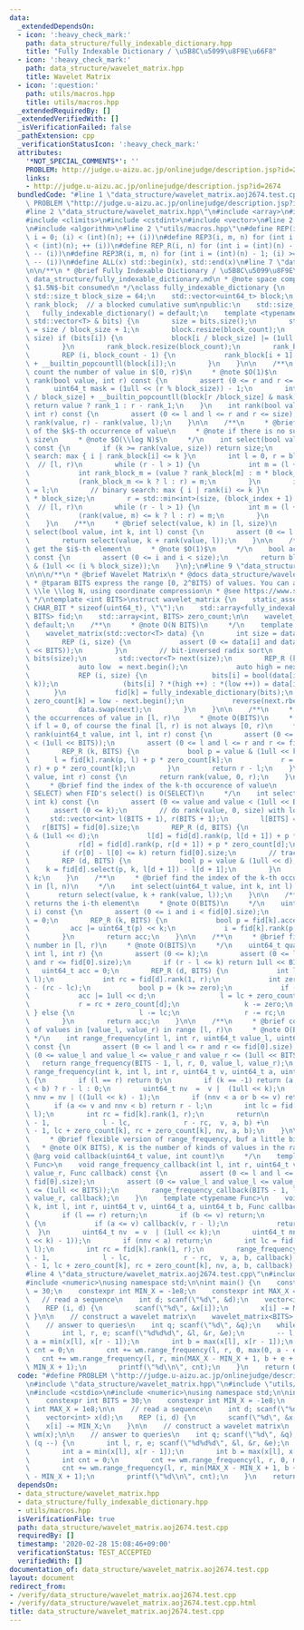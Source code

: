 ```yaml
---
data:
  _extendedDependsOn:
  - icon: ':heavy_check_mark:'
    path: data_structure/fully_indexable_dictionary.hpp
    title: "Fully Indexable Dictionary / \u5B8C\u5099\u8F9E\u66F8"
  - icon: ':heavy_check_mark:'
    path: data_structure/wavelet_matrix.hpp
    title: Wavelet Matrix
  - icon: ':question:'
    path: utils/macros.hpp
    title: utils/macros.hpp
  _extendedRequiredBy: []
  _extendedVerifiedWith: []
  _isVerificationFailed: false
  _pathExtension: cpp
  _verificationStatusIcon: ':heavy_check_mark:'
  attributes:
    '*NOT_SPECIAL_COMMENTS*': ''
    PROBLEM: http://judge.u-aizu.ac.jp/onlinejudge/description.jsp?id=2674
    links:
    - http://judge.u-aizu.ac.jp/onlinejudge/description.jsp?id=2674
  bundledCode: "#line 1 \"data_structure/wavelet_matrix.aoj2674.test.cpp\"\n#define\
    \ PROBLEM \"http://judge.u-aizu.ac.jp/onlinejudge/description.jsp?id=2674\"\n\
    #line 2 \"data_structure/wavelet_matrix.hpp\"\n#include <array>\n#include <cassert>\n\
    #include <climits>\n#include <cstdint>\n#include <vector>\n#line 2 \"data_structure/fully_indexable_dictionary.hpp\"\
    \n#include <algorithm>\n#line 2 \"utils/macros.hpp\"\n#define REP(i, n) for (int\
    \ i = 0; (i) < (int)(n); ++ (i))\n#define REP3(i, m, n) for (int i = (m); (i)\
    \ < (int)(n); ++ (i))\n#define REP_R(i, n) for (int i = (int)(n) - 1; (i) >= 0;\
    \ -- (i))\n#define REP3R(i, m, n) for (int i = (int)(n) - 1; (i) >= (int)(m);\
    \ -- (i))\n#define ALL(x) std::begin(x), std::end(x)\n#line 7 \"data_structure/fully_indexable_dictionary.hpp\"\
    \n\n/**\n * @brief Fully Indexable Dictionary / \u5B8C\u5099\u8F9E\u66F8\n * @docs\
    \ data_structure/fully_indexable_dictionary.md\n * @note space complexity $o(N)$.\
    \ $1.5N$-bit consumed\n */\nclass fully_indexable_dictionary {\n    static constexpr\
    \ std::size_t block_size = 64;\n    std::vector<uint64_t> block;\n    std::vector<int32_t>\
    \ rank_block;  // a blocked cumulative sum\npublic:\n    std::size_t size;\n \
    \   fully_indexable_dictionary() = default;\n    template <typename T>\n    fully_indexable_dictionary(const\
    \ std::vector<T> & bits) {\n        size = bits.size();\n        std::size_t block_count\
    \ = size / block_size + 1;\n        block.resize(block_count);\n        REP (i,\
    \ size) if (bits[i]) {\n            block[i / block_size] |= (1ull << (i % block_size));\n\
    \        }\n        rank_block.resize(block_count);\n        rank_block[0] = 0;\n\
    \        REP (i, block_count - 1) {\n            rank_block[i + 1] = rank_block[i]\
    \ + __builtin_popcountll(block[i]);\n        }\n    }\n\n    /**\n     * @brief\
    \ count the number of value in $[0, r)$\n     * @note $O(1)$\n     */\n    int\
    \ rank(bool value, int r) const {\n        assert (0 <= r and r <= size);\n  \
    \      uint64_t mask = (1ull << (r % block_size)) - 1;\n        int rank_1 = rank_block[r\
    \ / block_size] + __builtin_popcountll(block[r /block_size] & mask);\n       \
    \ return value ? rank_1 : r - rank_1;\n    }\n    int rank(bool value, int l,\
    \ int r) const {\n        assert (0 <= l and l <= r and r <= size);\n        return\
    \ rank(value, r) - rank(value, l);\n    }\n\n    /**\n     * @brief find the index\
    \ of the $k$-th occurrence of value\n     * @note if there is no such index, returns\
    \ size\n     * @note $O(\\log N)$\n     */\n    int select(bool value, int k)\
    \ const {\n        if (k >= rank(value, size)) return size;\n        // binary\
    \ search: max { i | rank_block[i] <= k }\n        int l = 0, r = block.size();\
    \  // [l, r)\n        while (r - l > 1) {\n            int m = (l + r) / 2;\n\
    \            int rank_block_m = (value ? rank_block[m] : m * block_size - rank_block[m]);\n\
    \            (rank_block_m <= k ? l : r) = m;\n        }\n        int block_index\
    \ = l;\n        // binary search: max { i | rank(i) <= k }\n        l = block_index\
    \ * block_size;\n        r = std::min<int>(size, (block_index + 1) * block_size);\
    \  // [l, r)\n        while (r - l > 1) {\n            int m = (l + r) / 2;\n\
    \            (rank(value, m) <= k ? l : r) = m;\n        }\n        return l;\n\
    \    }\n    /**\n     * @brief select(value, k) in [l, size)\n     */\n    int\
    \ select(bool value, int k, int l) const {\n        assert (0 <= l and l <= size);\n\
    \        return select(value, k + rank(value, l));\n    }\n\n    /**\n     * @brief\
    \ get the $i$-th element\n     * @note $O(1)$\n     */\n    bool access(int i)\
    \ const {\n        assert (0 <= i and i < size);\n        return block[i / block_size]\
    \ & (1ull << (i % block_size));\n    }\n};\n#line 9 \"data_structure/wavelet_matrix.hpp\"\
    \n\n\n/**\n * @brief Wavelet Matrix\n * @docs data_structure/wavelet_matrix.md\n\
    \ * @tparam BITS express the range [0, 2^BITS) of values. You can assume BITS\
    \ \\le \\log N, using coordinate compression\n * @see https://www.slideshare.net/pfi/ss-15916040\n\
    \ */\ntemplate <int BITS>\nstruct wavelet_matrix {\n    static_assert (BITS <\
    \ CHAR_BIT * sizeof(uint64_t), \"\");\n    std::array<fully_indexable_dictionary,\
    \ BITS> fid;\n    std::array<int, BITS> zero_count;\n\n    wavelet_matrix() =\
    \ default;\n    /**\n     * @note O(N BITS)\n     */\n    template <typename T>\n\
    \    wavelet_matrix(std::vector<T> data) {\n        int size = data.size();\n\
    \        REP (i, size) {\n            assert (0 <= data[i] and data[i] < (1ull\
    \ << BITS));\n        }\n        // bit-inversed radix sort\n        std::vector<char>\
    \ bits(size);\n        std::vector<T> next(size);\n        REP_R (k, BITS) {\n\
    \            auto low  = next.begin();\n            auto high = next.rbegin();\n\
    \            REP (i, size) {\n                bits[i] = bool(data[i] & (1ull <<\
    \ k));\n                (bits[i] ? *(high ++) : *(low ++)) = data[i];\n      \
    \      }\n            fid[k] = fully_indexable_dictionary(bits);\n           \
    \ zero_count[k] = low - next.begin();\n            reverse(next.rbegin(), high);\n\
    \            data.swap(next);\n        }\n    }\n\n    /**\n     * @brief count\
    \ the occurrences of value in [l, r)\n     * @note O(BITS)\n     * @note even\
    \ if l = 0, of course the final [l, r) is not always [0, r)\n     */\n    int\
    \ rank(uint64_t value, int l, int r) const {\n        assert (0 <= value and value\
    \ < (1ull << BITS));\n        assert (0 <= l and l <= r and r <= fid[0].size);\n\
    \        REP_R (k, BITS) {\n            bool p = value & (1ull << k);\n      \
    \      l = fid[k].rank(p, l) + p * zero_count[k];\n            r = fid[k].rank(p,\
    \ r) + p * zero_count[k];\n        }\n        return r - l;\n    }\n    int rank(uint64_t\
    \ value, int r) const {\n        return rank(value, 0, r);\n    }\n\n    /**\n\
    \     * @brief find the index of the k-th occurence of value\n     * @note O(BITS\
    \ SELECT) when FID's select() is O(SELECT)\n     */\n    int select(uint64_t value,\
    \ int k) const {\n        assert (0 <= value and value < (1ull << BITS));\n  \
    \      assert (0 <= k);\n        // do rank(value, 0, size) with logging\n   \
    \     std::vector<int> l(BITS + 1), r(BITS + 1);\n        l[BITS] = 0;\n     \
    \   r[BITS] = fid[0].size;\n        REP_R (d, BITS) {\n            bool p = value\
    \ & (1ull << d);\n            l[d] = fid[d].rank(p, l[d + 1]) + p * zero_count[d];\n\
    \            r[d] = fid[d].rank(p, r[d + 1]) + p * zero_count[d];\n        }\n\
    \        if (r[0] - l[0] <= k) return fid[0].size;\n        // trace the log inversely\n\
    \        REP (d, BITS) {\n            bool p = value & (1ull << d);\n        \
    \    k = fid[d].select(p, k, l[d + 1]) - l[d + 1];\n        }\n        return\
    \ k;\n    }\n    /**\n     * @brief find the index of the k-th occurence of value\
    \ in [l, n)\n     */\n    int select(uint64_t value, int k, int l) const {\n \
    \       return select(value, k + rank(value, l));\n    }\n\n    /**\n     * @brief\
    \ returns the i-th element\n     * @note O(BITS)\n     */\n    uint64_t access(int\
    \ i) const {\n        assert (0 <= i and i < fid[0].size);\n        uint64_t acc\
    \ = 0;\n        REP_R (k, BITS) {\n            bool p = fid[k].access(i);\n  \
    \          acc |= uint64_t(p) << k;\n            i = fid[k].rank(p, i) + p * zero_count[k];\n\
    \        }\n        return acc;\n    }\n\n    /**\n     * @brief find the k-th\
    \ number in [l, r)\n     * @note O(BITS)\n     */\n    uint64_t quantile(int k,\
    \ int l, int r) {\n        assert (0 <= k);\n        assert (0 <= l and l <= r\
    \ and r <= fid[0].size);\n        if (r - l <= k) return 1ull << BITS;\n     \
    \   uint64_t acc = 0;\n        REP_R (d, BITS) {\n            int lc = fid[d].rank(1,\
    \ l);\n            int rc = fid[d].rank(1, r);\n            int zero = (r - l)\
    \ - (rc - lc);\n            bool p = (k >= zero);\n            if (p) {\n    \
    \            acc |= 1ull << d;\n                l = lc + zero_count[d];\n    \
    \            r = rc + zero_count[d];\n                k -= zero;\n           \
    \ } else {\n                l -= lc;\n                r -= rc;\n            }\n\
    \        }\n        return acc;\n    }\n\n    /**\n     * @brief count the number\
    \ of values in [value_l, value_r) in range [l, r)\n     * @note O(BITS)\n    \
    \ */\n    int range_frequency(int l, int r, uint64_t value_l, uint64_t value_r)\
    \ const {\n        assert (0 <= l and l <= r and r <= fid[0].size);\n        assert\
    \ (0 <= value_l and value_l <= value_r and value_r <= (1ull << BITS));\n     \
    \   return range_frequency(BITS - 1, l, r, 0, value_l, value_r);\n    }\n    int\
    \ range_frequency(int k, int l, int r, uint64_t v, uint64_t a, uint64_t b) const\
    \ {\n        if (l == r) return 0;\n        if (k == -1) return (a <= v and v\
    \ < b) ? r - l : 0;\n        uint64_t nv  =  v |  (1ull << k);\n        uint64_t\
    \ nnv = nv | ((1ull << k) - 1);\n        if (nnv < a or b <= v) return 0;\n  \
    \      if (a <= v and nnv < b) return r - l;\n        int lc = fid[k].rank(1,\
    \ l);\n        int rc = fid[k].rank(1, r);\n        return\n            range_frequency(k\
    \ - 1,             l - lc,             r - rc,  v, a, b) +\n            range_frequency(k\
    \ - 1, lc + zero_count[k], rc + zero_count[k], nv, a, b);\n    }\n\n    /**\n\
    \     * @brief flexible version of range_frequency, buf a little bit slow\n  \
    \   * @note O(K BITS), K is the number of kinds of values in the range\n     *\
    \ @arg void callback(uint64_t value, int count)\n     */\n    template <typename\
    \ Func>\n    void range_frequency_callback(int l, int r, uint64_t value_l, uint64_t\
    \ value_r, Func callback) const {\n        assert (0 <= l and l <= r and r <=\
    \ fid[0].size);\n        assert (0 <= value_l and value_l <= value_r and value_r\
    \ <= (1ull << BITS));\n        range_frequency_callback(BITS - 1, l, r, 0, value_l,\
    \ value_r, callback);\n    }\n    template <typename Func>\n    void range_frequency_callback(int\
    \ k, int l, int r, uint64_t v, uint64_t a, uint64_t b, Func callback) const {\n\
    \        if (l == r) return;\n        if (b <= v) return;\n        if (k == -1)\
    \ {\n            if (a <= v) callback(v, r - l);\n            return;\n      \
    \  }\n        uint64_t nv  = v  | (1ull << k);\n        uint64_t nnv = nv | (((1ull\
    \ << k) - 1));\n        if (nnv < a) return;\n        int lc = fid[k].rank(1,\
    \ l);\n        int rc = fid[k].rank(1, r);\n        range_frequency_callback(k\
    \ - 1,             l - lc,             r - rc,  v, a, b, callback);\n        range_frequency_callback(k\
    \ - 1, lc + zero_count[k], rc + zero_count[k], nv, a, b, callback);\n    }\n};\n\
    #line 4 \"data_structure/wavelet_matrix.aoj2674.test.cpp\"\n#include <cstdio>\n\
    #include <numeric>\nusing namespace std;\n\nint main() {\n    constexpr int BITS\
    \ = 30;\n    constexpr int MIN_X = -1e8;\n    constexpr int MAX_X = 1e8;\n\n \
    \   // read a sequence\n    int d; scanf(\"%d\", &d);\n    vector<int> x(d);\n\
    \    REP (i, d) {\n        scanf(\"%d\", &x[i]);\n        x[i] -= MIN_X;\n   \
    \ }\n\n    // construct a wavelet matrix\n    wavelet_matrix<BITS> wm(x);\n\n\
    \    // answer to queries\n    int q; scanf(\"%d\", &q);\n    while (q --) {\n\
    \        int l, r, e; scanf(\"%d%d%d\", &l, &r, &e);\n        -- l;\n        int\
    \ a = min(x[l], x[r - 1]);\n        int b = max(x[l], x[r - 1]);\n        int\
    \ cnt = 0;\n        cnt += wm.range_frequency(l, r, 0, max(0, a - e));\n     \
    \   cnt += wm.range_frequency(l, r, min(MAX_X - MIN_X + 1, b + e + 1), MAX_X -\
    \ MIN_X + 1);\n        printf(\"%d\\n\", cnt);\n    }\n    return 0;\n}\n"
  code: "#define PROBLEM \"http://judge.u-aizu.ac.jp/onlinejudge/description.jsp?id=2674\"\
    \n#include \"data_structure/wavelet_matrix.hpp\"\n#include \"utils/macros.hpp\"\
    \n#include <cstdio>\n#include <numeric>\nusing namespace std;\n\nint main() {\n\
    \    constexpr int BITS = 30;\n    constexpr int MIN_X = -1e8;\n    constexpr\
    \ int MAX_X = 1e8;\n\n    // read a sequence\n    int d; scanf(\"%d\", &d);\n\
    \    vector<int> x(d);\n    REP (i, d) {\n        scanf(\"%d\", &x[i]);\n    \
    \    x[i] -= MIN_X;\n    }\n\n    // construct a wavelet matrix\n    wavelet_matrix<BITS>\
    \ wm(x);\n\n    // answer to queries\n    int q; scanf(\"%d\", &q);\n    while\
    \ (q --) {\n        int l, r, e; scanf(\"%d%d%d\", &l, &r, &e);\n        -- l;\n\
    \        int a = min(x[l], x[r - 1]);\n        int b = max(x[l], x[r - 1]);\n\
    \        int cnt = 0;\n        cnt += wm.range_frequency(l, r, 0, max(0, a - e));\n\
    \        cnt += wm.range_frequency(l, r, min(MAX_X - MIN_X + 1, b + e + 1), MAX_X\
    \ - MIN_X + 1);\n        printf(\"%d\\n\", cnt);\n    }\n    return 0;\n}\n"
  dependsOn:
  - data_structure/wavelet_matrix.hpp
  - data_structure/fully_indexable_dictionary.hpp
  - utils/macros.hpp
  isVerificationFile: true
  path: data_structure/wavelet_matrix.aoj2674.test.cpp
  requiredBy: []
  timestamp: '2020-02-28 15:08:46+09:00'
  verificationStatus: TEST_ACCEPTED
  verifiedWith: []
documentation_of: data_structure/wavelet_matrix.aoj2674.test.cpp
layout: document
redirect_from:
- /verify/data_structure/wavelet_matrix.aoj2674.test.cpp
- /verify/data_structure/wavelet_matrix.aoj2674.test.cpp.html
title: data_structure/wavelet_matrix.aoj2674.test.cpp
---
```

